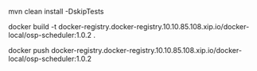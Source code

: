 mvn clean install -DskipTests

docker build -t docker-registry.docker-registry.10.10.85.108.xip.io/docker-local/osp-scheduler:1.0.2 .

docker push docker-registry.docker-registry.10.10.85.108.xip.io/docker-local/osp-scheduler:1.0.2